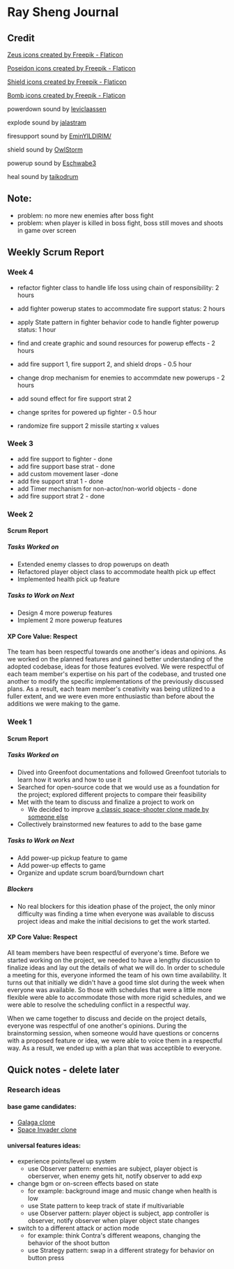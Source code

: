 # Ray Sheng Journal

## Credit

<a href="https://www.flaticon.com/free-icons/zeus" title="zeus icons">Zeus icons created by Freepik - Flaticon</a>

<a href="https://www.flaticon.com/free-icons/poseidon" title="poseidon icons">Poseidon icons created by Freepik - Flaticon</a>

<a href="https://www.flaticon.com/free-icons/shield" title="shield icons">Shield icons created by Freepik - Flaticon</a>

<a href="https://www.flaticon.com/free-icons/bomb" title="bomb icons">Bomb icons created by Freepik - Flaticon</a>

powerdown sound by [leviclaassen](https://freesound.org/people/leviclaassen/)

explode sound by [jalastram](https://freesound.org/people/jalastram/)

firesupport sound by [EminYILDIRIM/](https://freesound.org/people/EminYILDIRIM/)

shield sound by [OwlStorm](https://freesound.org/people/OwlStorm/)

powerup sound by [Eschwabe3](https://freesound.org/people/Eschwabe3/)

heal sound by [taikodrum](https://freesound.org/people/taikodrum/)



## Note:
- problem: no more new enemies after boss fight
- problem: when player is killed in boss fight, boss still moves and shoots in game over screen

## Weekly Scrum Report

### Week 4

- refactor fighter class to handle life loss using chain of responsibility: 2 hours
- add fighter powerup states to accommodate fire support status: 2 hours
- apply State pattern in fighter behavior code to handle fighter powerup status: 1 hour
- find and create graphic and sound resources for powerup effects - 2 hours

- add fire support 1, fire support 2, and shield drops - 0.5 hour
- change drop mechanism for enemies to accommdate new powerups - 2 hours

- add sound effect for fire support strat 2

- change sprites for powered up fighter - 0.5 hour

- randomize fire support 2 missile starting x values

### Week 3

- add fire support to fighter - done
- add fire support base strat - done
- add custom movement laser -done
- add fire support strat 1 - done
- add Timer mechanism for non-actor/non-world objects - done
- add fire support strat 2 - done

### Week 2

#### Scrum Report

##### Tasks Worked on

- Extended enemy classes to drop powerups on death
- Refactored player object class to accommodate health pick up effect
- Implemented health pick up feature

##### Tasks to Work on Next

- Design 4 more powerup features
- Implement 2 more powerup features

#### XP Core Value: Respect

The team has been respectful towards one another's ideas and opinions. As we worked on the planned features and gained better understanding of the adopted codebase, ideas for those features evolved. We were respectful of each team member's expertise on his part of the codebase, and trusted one another to modify the specific implementations of the previously discussed plans. As a result, each team member's creativity was being utilized to a fuller extent, and we were even more enthusiastic than before about the additions we were making to the game.

### Week 1

#### Scrum Report

##### Tasks Worked on
- Dived into Greenfoot documentations and followed Greenfoot tutorials to learn how it works and how to use it
- Searched for open-source code that we would use as a foundation for the project; explored different projects to compare their feasibility
- Met with the team to discuss and finalize a project to work on
	- We decided to improve [a classic space-shooter clone made by someone else](https://www.greenfoot.org/scenarios/25287)
- Collectively brainstormed new features to add to the base game

##### Tasks to Work on Next
- Add power-up pickup feature to game
- Add power-up effects to game
- Organize and update scrum board/burndown chart

##### Blockers
- No real blockers for this ideation phase of the project, the only minor difficulty was finding a time when everyone was available to discuss project ideas and make the initial decisions to get the work started.

#### XP Core Value: Respect

All team members have been respectful of everyone's time. Before we started working on the project, we needed to have a lengthy discussion to finalize ideas and lay out the details of what we will do. In order to schedule a meeting for this, everyone informed the team of his own time availability. It turns out that initially we didn't have a good time slot during the week when everyone was available. So those with schedules that were a little more flexible were able to accommodate those with more rigid schedules, and we were able to resolve the scheduling conflict in a respectful way.

When we came together to discuss and decide on the project details, everyone was respectful of one another's opinions. During the brainstorming session, when someone would have questions or concerns with a proposed feature or idea, we were able to voice them in a respectful way. As a result, we ended up with a plan that was acceptible to everyone.


## Quick notes - delete later

### Research ideas

#### base game candidates:

- [Galaga clone](https://www.greenfoot.org/scenarios/25287)
- [Space Invader clone](https://www.youtube.com/watch?v=JeVtaL55-z8)

#### universal features ideas:

- experience points/level up system
	- use Observer pattern: enemies are subject, player object is oberserver, when enemy gets hit, notify observer to add exp
- change bgm or on-screen effects based on state
	- for example: background image and music change when health is low
	- use State pattern to keep track of state if multivariable
	- use Observer pattern: player object is subject, app controller is observer, notify observer when player object state changes
- switch to a different attack or action mode
	- for example: think Contra's different weapons, changing the behavior of the shoot button
	- use Strategy pattern: swap in a different strategy for behavior on button press
